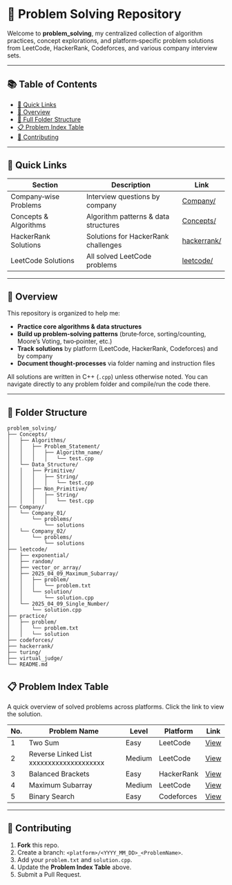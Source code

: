 # 🧩 Problem Solving Repository

Welcome to **problem_solving**, my centralized collection of algorithm practices, concept explorations, and platform‑specific problem solutions from LeetCode, HackerRank, Codeforces, and various company interview sets.

---

## 📚 Table of Contents

- [📖 Quick Links](#-quick-links)
- [🧐 Overview](#-overview)
- [📂 Full Folder Structure](#-folder-structure)
- [📋 Problem Index Table](#-problem-index-table)
- [🙌 Contributing](#-contributing)

---

## 📖 Quick Links

| Section                     | Description                                    | Link                                     |
|-----------------------------|------------------------------------------------|------------------------------------------|
| Company‑wise Problems       | Interview questions by company                 | [Company/](Company/)                     |
| Concepts & Algorithms       | Algorithm patterns & data structures           | [Concepts/](Concepts/)                   |
| HackerRank Solutions        | Solutions for HackerRank challenges            | [hackerrank/](hackerrank/)               |
| LeetCode Solutions          | All solved LeetCode problems                   | [leetcode/](leetcode/)                   |

---

## 🧐 Overview

This repository is organized to help me:

- **Practice core algorithms & data structures**
- **Build up problem‑solving patterns** (brute‑force, sorting/counting, Moore’s Voting, two‑pointer, etc.)
- **Track solutions** by platform (LeetCode, HackerRank, Codeforces) and by company
- **Document thought‑processes** via folder naming and instruction files

All solutions are written in C++ (`.cpp`) unless otherwise noted. You can navigate directly to any problem folder and compile/run the code there.

---

## 📂 Folder Structure

```text
problem_solving/
├── Concepts/
│   ├── Algorithms/
│   │   ├── Problem_Statement/
│   │   │   ├── Algorithm_name/
│   │   │   │   └── test.cpp
│   └── Data_Structure/
│   │   ├── Primitive/
│   │   │   ├── String/
│   │   │   │   └── test.cpp
│   │   ├── Non_Primitive/
│   │   │   ├── String/
│   │   │   │   └── test.cpp
├── Company/
│   └── Company_01/
│       └── problems/
│           └── solutions
│   └── Company_02/
│       └── problems/
│           └── solutions
├── leetcode/
│   ├── exponential/
│   ├── random/
│   ├── vector_or_array/
│   ├── 2025_04_09_Maximum_Subarray/
│   │   ├── problem/
│   │   │   └── problem.txt
│   │   └── solution/
│   │       └── solution.cpp
│   └── 2025_04_09_Single_Number/
│       └── solution.cpp
├── practice/
│   ├── problem/
│   │   └── problem.txt
│   │   └── solution
├── codeforces/
├── hackerrank/
├── turing/
├── virtual_judge/
└── README.md
```


## 📋 Problem Index Table

A quick overview of solved problems across platforms. Click the link to view the solution.

| No. | Problem Name            | Level   | Platform   | Link                                                                 |
|-----|-------------------------|---------|------------|----------------------------------------------------------------------|
| 1   | Two Sum                 | Easy    | LeetCode   | [View](leetcode/2025_01_15_Two_Sum/solution.cpp)                      |
| 2   | Reverse Linked List xxxxxxxxxxxxxxxxxxxx    | Medium  | LeetCode   | [View](leetcode/2025_02_20_Reverse_Linked_List/solution.cpp)         |
| 3   | Balanced Brackets       | Easy    | HackerRank | [View](hackerrank/stack/balanced_brackets/solution.cpp)              |
| 4   | Maximum Subarray        | Medium  | LeetCode   | [View](leetcode/2025_04_09_Maximum_Subarray/solution/solution.cpp)   |
| 5   | Binary Search           | Easy    | Codeforces | [View](codeforces/2025_03_30_Binary_Search/solution.cpp)             |

<!-- > **Tip:** When adding a new problem, update this table with the next sequence number, problem details, and the correct relative path link. -->




---

## 🙌 Contributing

1. **Fork** this repo.<br>
2. Create a branch: `<platform>/<YYYY_MM_DD>_<ProblemName>`.<br>
3. Add your `problem.txt` and `solution.cpp`.<br>
4. Update the **Problem Index Table** above.<br>
5. Submit a Pull Request.

